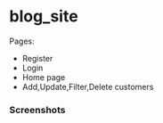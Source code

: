 # blog_site

Pages:
- Register
- Login
- Home page
- Add,Update,Filter,Delete customers




<h3>Screenshots</h3>


 

